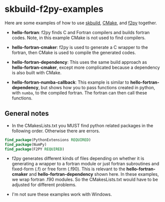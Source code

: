 # skbuild-f2py-examples

Here are some examples of how to use [skbuild](https://github.com/scikit-build/scikit-build), [CMake](https://cmake.org/), and [f2py](https://numpy.org/doc/stable/f2py/) together.

- **hello-fortran**: f2py finds C and Fortran compilers and builds fortran codes. Note, in this example CMake is not used to find compilers.

- **hello-fortran-cmaker**: f2py is used to generate a C wrapper to the fortran, then CMake is used to compile the generated codes.

- **hello-fortran-dependency**: This uses the same build approach as **hello-fortran-cmaker**, except more complicated because a dependency is also built with CMake.

- **hello-fortran-numba-callback**: This example is similar to **hello-fortran-dependency**, but shows how you to pass functions created in python, with `numba`, to the compiled fortran. The fortran can then call these functions.

## General notes
- In the CMakesLists.txt you MUST find python related packages in the following order. Otherwise there are errors.

```cmake
find_package(PythonExtensions REQUIRED)
find_package(NumPy)
find_package(F2PY REQUIRED)
```

- f2py generates different kinds of files depending on whether it is generating a wrapper to a fortran module or just fortran subroutines and fixed-form (.f) or free form (.f90). This is relevant to the **hello-fortran-cmaker** and **hello-fortran-dependency** shown here. In these examples, we wrap fortran .f90 modules. So the CMakesLists.txt would have to be adjusted for different problems.

- I'm not sure these examples work with Windows.


